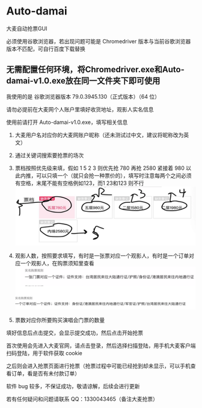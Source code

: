 # Auto-damai
大麦自动抢票GUI

必须使用谷歌浏览器，若出现问题可能是 Chromedriver 版本与当前谷歌浏览器版本不匹配，可自行百度下载替换

无需配置任何环境，将Chromedriver.exe和Auto-damai-v1.0.exe放在同一文件夹下即可使用
-
我使用的是 谷歌浏览器版本 79.0.3945.130（正式版本）（64 位）

请勿必提前在大麦网个人账户里填好收货地址，观影人实名信息

使用前请打开 Auto-damai-v1.0.exe，填写相关信息

1.	大麦用户名对应你的大麦网账户昵称（还未测试过中文，建议将昵称改为英文）

2.	通过关键词搜索要抢票的场次

3.	票档按照优先级来填，假如 1 5 2 3 则优先抢 780 再抢 2580 紧接着 980 以此内推，可以只填一个（就只会抢一种票价的），填写时注意每两个之间必须有空格，末尾不能有空格例如123，而1 23和123 则不行
![image](https://github.com/caijichang/Auto-damai/blob/master/picture/1.png)

4.	观影人数，按照要求填写，有时是一张票对应一个观影人，有时是一个订单对应一个观影人，在购票须知里查看
![image](https://github.com/caijichang/Auto-damai/blob/master/picture/2.png)

5.	票数对应你所要购买演唱会门票的数量

填好信息后点击提交，会显示提交成功，然后点击开始抢票

首次使用会先进入大麦官网，请点击登录，然后选择扫描登陆，用手机大麦客户端扫码登陆，用于软件获取 cookie

之后则会进入抢票页面进行抢票（抢票过程中可能已经抢到却未显示，可以手机查看订单，看是否有未付款订单）

软件 bug 较多，不保证成功，敬请谅解，后续会进行更新

若有任何疑问和问题请联系 QQ：1330043465（备注大麦抢票）
